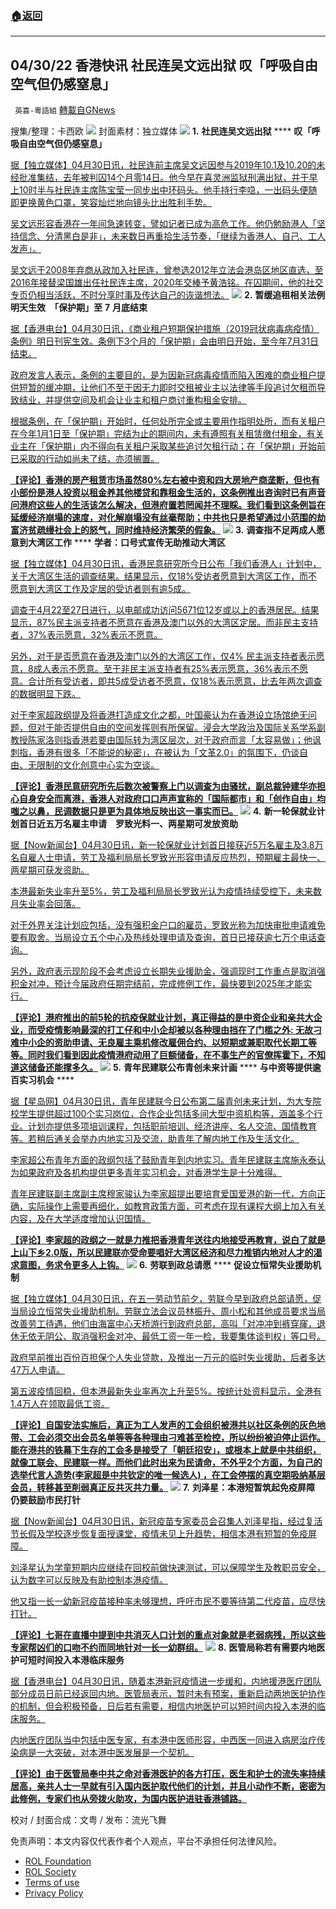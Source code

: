 ###  [:house:返回](README.md)
---


## 04/30/22 香港快讯 社民连吴文远出狱 叹「呼吸自由空气但仍感窒息」
` 英喜-粵語組` [轉載自GNews](https://gnews.org/zh-hans/2444557/)

搜集/整理：卡西欧
 ![](https://assets.gnews.org/wp-content/uploads/2022/04/0430fenmian.jpg) 
封面素材：独立媒体
 ![](https://assets.gnews.org/wp-content/uploads/2022/04/2022-04-30-1.png) 
**1.** **社民连吴文远出狱** **** **叹「呼吸自由空气但仍感窒息」**
 
[据【独立媒体】04月30日讯，社民连前主席吴文远因参与2019年10.1及10.20的未经批准集结，去年被判囚14个月零14日。他今早在喜灵洲监狱刑满出狱，并于早上10时半与社民连主席陈宝莹一同步出中环码头。他手持行李喼，一出码头便随即更换黄色口罩，笑容灿烂地向镜头比出胜利手势。](https://www.inmediahk.net/node/社運/社民連吳文遠出獄-嘆「呼吸自由空氣但仍感窒息」)
 
[吴文远形容香港在一年间急速转变，譬如记者已成为高危工作。他仍勉励港人「坚持信念、分清黑白是非」，未来数日再重拾生活节奏，「继续为香港人、自己、工人发声」。](https://www.inmediahk.net/node/社運/社民連吳文遠出獄-嘆「呼吸自由空氣但仍感窒息」)
 
[吴文远于2008年弃商从政加入社民连，曾参选2012年立法会港岛区地区直选，至2016年接替梁国雄出任社民连主席，2020年交棒予黄浩铭。在囚期间，他的社交专页仍相当活跃，不时分享时事及传达自己的诙谐想法。](https://www.inmediahk.net/node/社運/社民連吳文遠出獄-嘆「呼吸自由空氣但仍感窒息」)
 ![](https://assets.gnews.org/wp-content/uploads/2022/04/2022-04-30-2.png) 
**2.** **暂缓追租相关法例明天生效　「保护期」至** **7** **月底结束**
 
[据【香港电台】04月30日讯，《商业租户短期保护措施（2019冠状病毒病疫情）条例》明日刊宪生效。条例下3个月的「保护期」会由明日开始，至今年7月31日结束。](https://news.rthk.hk/rthk/ch/component/k2/1646448-20220430.htm)
 
[政府发言人表示，条例的主要目的，是为因新冠病毒疫情而陷入困难的商业租户提供短暂的缓冲期，让他们不至于因无力即时交租被业主以法律等手段追讨欠租而导致结业，并提供空间及机会让业主和租户商讨重构租金安排。](https://news.rthk.hk/rthk/ch/component/k2/1646448-20220430.htm)
 
[根据条例，在「保护期」开始时，任何处所完全或主要用作指明处所，而有关租户在今年1月1日至「保护期」完结为止的期间内，未有遵照有关租赁缴付租金，有关业主在「保护期」内不得向有关租户采取某些追讨欠租行动；在「保护期」开始前已采取的行动如尚未了结，亦须搁置。](https://news.rthk.hk/rthk/ch/component/k2/1646448-20220430.htm)
 
**[【评论】香港的房产租赁市场虽然80%左右被中资和四大房地产商垄断，但也有小部份是港人投资以租金养其他楼贷和靠租金生活的，这条例推出咨询时已有声音问港府这些人的生活该怎么解决，但港府置若罔闻并不理睬。我们看到这条例旨在延缓经济崩塌的速度，对化解崩塌没有丝毫帮助；中共也只是希望通过小范围的劫富济贫疏缦社会上的怒气，同时维持经济繁荣的假象。](https://news.rthk.hk/rthk/ch/component/k2/1646448-20220430.htm)**
 ![](https://assets.gnews.org/wp-content/uploads/2022/04/2022-04-30-3.png) 
**3.** **调查指不足两成人愿意到大湾区工作** **** **学者：口号式宣传无助推动大湾区**
 
[据【独立媒体】04月30日讯，香港民意研究所今日公布「我们香港人」计划中，关于大湾区生活的调查结果。结果显示，仅18%受访者愿意到大湾区工作，而不愿意到大湾区工作及定居的受访者则有逾5成。](https://www.inmediahk.net/node/政經/調查指不足兩成人願意到大灣區工作-學者：口號式宣傳無助推動大灣區)
 
[调查于4月22至27日进行，以电邮成功访问5671位12岁或以上的香港居民。结果显示，87%民主派支持者不愿意在香港及澳门以外的大湾区定居。而非民主支持者，37%表示愿意，32%表示不愿意。](https://www.inmediahk.net/node/政經/調查指不足兩成人願意到大灣區工作-學者：口號式宣傳無助推動大灣區)
 
[另外，对于是否愿意在香港及澳门以外的大湾区工作，仅4% 民主派支持者表示愿意，8成人表示不愿意。至于非民主派支持者有25%表示愿意，36%表示不愿意。合计所有受访者，即共5成受访者不愿意，仅18%表示愿意，比去年两次调查的数据明显下跌。](https://www.inmediahk.net/node/政經/調查指不足兩成人願意到大灣區工作-學者：口號式宣傳無助推動大灣區)
 
[对于李家超政纲提及将香港打造成文化之都，叶国豪认为在香港设立场馆绝无问题，但对于能否提供自由的空间发挥则有所保留。浸会大学政治及国际关系学系副教授陈家洛则指香港若要由国际转为湾区层次，对于政府而言「太容易做」；他讽刺指，香港有很多「不能说的秘密」，在被认为「文革2.0」的氛围下，仍谈自由、无限制的文化创意中心实为空谈。](https://www.inmediahk.net/node/政經/調查指不足兩成人願意到大灣區工作-學者：口號式宣傳無助推動大灣區)
 
**[【评论】香港民意研究所先后数次被警察上门以调查为由骚扰，副总裁钟建华亦担心自身安全而离港，香港人对政府口口声声宣称的「国际都市」和「创作自由」均嗤之以鼻，民调数据只是更为具体地反映出这一事实而已。](https://www.inmediahk.net/node/政經/調查指不足兩成人願意到大灣區工作-學者：口號式宣傳無助推動大灣區)**
 ![](https://assets.gnews.org/wp-content/uploads/2022/04/2022-04-30-4.png) 
**4.** **新一轮保就业计划首日近五万名雇主申请　罗致光料一、两星期可发放资助**
 
[据【Now新闻台】04月30日讯，新一轮保就业计划首日接获近5万名雇主及3.8万名自雇人士申请，劳工及福利局局长罗致光形容申请反应热烈，预期雇主最快一、两星期可获发资助。](https://news.now.com/home/local/player?newsId=474439)
 
[本港最新失业率升至5%，劳工及福利局局长罗致光认为疫情持续受控下，未来数月失业率会回落。](https://news.now.com/home/local/player?newsId=474439)
 
[对于外界关注计划应包括，没有强积金户口的雇员，罗致光称为加快审批申请难免要有取舍。当局设立五个中心及热线处理申请及查询，首日已接获逾七万个电话查询。](https://news.now.com/home/local/player?newsId=474439)
 
[另外，政府表示现阶段不会考虑设立长期失业援助金，强调现时工作重点是取消强积金对冲，预计今届政府任期完结前，完成修例工作，最快要到2025年才能实行。](https://news.now.com/home/local/player?newsId=474439)
 
**[【评论】港府推出的前5轮的抗疫保就业计划，真正得益的是中资企业和亲共大企业，而受疫情影响最深的打工仔和中小企却被以各种理由挡在了门槛之外: 无故刁难中小企的资助申请、无良雇主乘机修改雇佣合约、以短期或兼职取代长期工等等。同时我们看到因此疫情港府动用了巨额储备，在不事生产的官僚挥霍下，不知道这储备还能撑多久。](https://news.now.com/home/local/player?newsId=474439)**
 ![](https://assets.gnews.org/wp-content/uploads/2022/04/2022-04-30-5.png) 
**5.** **青年民建联公布青创未来计画** **** **与中资等提供逾百实习机会** ****
 
[据【星岛网】04月30日讯，青年民建联今日公布第二届青创未来计划，为大专院校学生提供超过100个实习岗位，合作企业包括多间大型中资机构等，涵盖多个行业。计划亦提供多项培训课程，包括职前培训、经济讲座、名人交流、国情教育等。若稍后通关会举办内地实习及交流，助青年了解内地工作及生活文化。](https://std.stheadline.com/realtime/article/1833426/即時-港聞-青年民建聯公布青創未來計畫-與中資等提供逾百實習機會)
 
[李家超公布青年方面的政纲包括了鼓励青年到内地实习。青年民建联主席施永泰认为如果政府及各机构提供更多青年实习机会，对香港学生是十分难得。](https://std.stheadline.com/realtime/article/1833426/即時-港聞-青年民建聯公布青創未來計畫-與中資等提供逾百實習機會)
 
[青年民建联副主席副主席穆家骏认为李家超提出要培育爱国爱港的新一代，方向正确，实际操作上需要再细化，如教育政策方面，可考虑在现有课程大纲上加入有关内容，及在大学适度增加认识国情。](https://std.stheadline.com/realtime/article/1833426/即時-港聞-青年民建聯公布青創未來計畫-與中資等提供逾百實習機會)
 
**[【评论】李家超的政纲之一就是力推把香港青年送往内地接受再教育，说白了就是上山下乡2.0版，所以民建联亦受命要唱好大湾区经济和尽力推销内地对人才的渴求意图，务求令更多人上钩。](https://std.stheadline.com/realtime/article/1833426/即時-港聞-青年民建聯公布青創未來計畫-與中資等提供逾百實習機會)**
 ![](https://assets.gnews.org/wp-content/uploads/2022/04/2022-04-30-6.png) 
**6.** **劳联到政总请愿** **** **促设立恒常失业援助机制**
 
[据【独立媒体】04月30日讯，在五一劳动节前夕，劳联今早到政府总部请愿，促当局设立恒常失业援助机制。劳联立法会议员林振升、周小松和其他成员要求当局改善劳工待遇，他们由海富中心天桥游行到政府总部，高叫「对冲冲到裤穿窿，退休无依无阴公、取消强积金对冲、最低工资一年一检，我要集体谈判权」等口号。](https://www.inmediahk.net/node/政經/勞聯到政總請願-促設立恆常失業援助機制)
 
[政府早前推出百份百担保个人失业贷款，及推出一万元的临时失业援助，后者多达47万人申请。](https://www.inmediahk.net/node/政經/勞聯到政總請願-促設立恆常失業援助機制)
 
[第五波疫情回稳，但本港最新失业率再次上升至5%。按统计处资料显示，全港有1.4万人在领取最低工资。](https://www.inmediahk.net/node/政經/勞聯到政總請願-促設立恆常失業援助機制)
 
**[【评论】自国安法实施后，真正为工人发声的工会组织被港共以社区条例的灰色地带、工会必须交出会员名单等等各种理由刁难甚至检控，所以纷纷被迫停止运作。能在港共的铁幕下生存的工会多是接受了「朝廷招安」，或根本上就是中共组织，就像工联会、民建联一样。而他们此时出来为民请命，不外乎2个方面，为自己的选举代言人造势(李家超是中共钦定的唯一候选人) ，在工会停摆的真空期吸纳基层会员，转移甚至削弱真正反共灭共力量。](https://www.inmediahk.net/node/政經/勞聯到政總請願-促設立恆常失業援助機制)**
 ![](https://assets.gnews.org/wp-content/uploads/2022/04/2022-04-30-7.png) 
**7.** **刘泽星：本港短暂筑起免疫屏障　仍要鼓励市民打针**
 
[据【Now新闻台】04月30日讯，新冠疫苗专家委员会召集人刘泽星指，经过复活节长假及学校逐步恢复面授课堂，疫情未见上升趋势，相信本港有短暂的免疫屏障。](https://news.now.com/home/local/player?newsId=474422)
 
[刘泽星认为学童短期内应继续在回校前做快速测试，可以保障学生及教职员安全，认为数字可以反映及有助控制本港疫情。](https://news.now.com/home/local/player?newsId=474422)
 
[他又指一长一幼新冠疫苗接种率未够理想，呼吁市民不要等待第二代疫苗，应尽快打针。](https://news.now.com/home/local/player?newsId=474422)
 
**[【评论】七哥在直播中提到中共消灭人口计划的重点对象就是老弱病残，所以这些专家帮凶们的口吻不约而同地针对一长一幼群组。](https://news.now.com/home/local/player?newsId=474422)**
 ![](https://assets.gnews.org/wp-content/uploads/2022/04/2022-04-30-8.png) 
**8.** **医管局称若有需要内地医护可短时间投入本港临床服务**
 
[据【香港电台】04月30日讯，随着本港新冠疫情进一步缓和，内地援港医疗团队部分成员日前已经返回内地。医管局表示，暂时未有预案，重新启动两地医护协作的机制，但会积极预备，日后若有需要，相信内地医护可以短时间内投入本港的临床服务。](https://news.rthk.hk/rthk/ch/component/k2/1646445-20220430.htm)
 
[内地医疗团队当中包括中医专家，有本港中医师形容，中西医一同进入病房治疗传染病是一大突破，对本港中医发展是一个契机。](https://news.rthk.hk/rthk/ch/component/k2/1646445-20220430.htm)
 
**[【评论】由于医管局奉中共之命对香港医护的各方打压，医生和护士的流失率持续居高，亲共人士一早就有引入国内医护取代他们的计划，并且小动作不断，密密为此修例，专家们也从旁拨火助攻，为国内医护进驻香港铺路。](https://news.rthk.hk/rthk/ch/component/k2/1646445-20220430.htm)**
 
校对 / 封面合成：文粤 / 发布：流光飞舞

免责声明：本文内容仅代表作者个人观点，平台不承担任何法律风险。
  
- [ROL Foundation](https://rolfoundation.org/)
- [ROL Society](https://rolsociety.org/)
- [Terms of use](https://gnews.org/terms-of-use-3/)
- [Privacy Policy](https://gnews.org/privacy-policy/)
